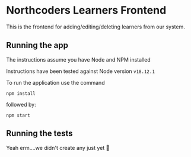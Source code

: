 # Northcoders Learners Frontend

This is the frontend for adding/editing/deleting learners from our system.

## Running the app

The instructions assume you have Node and NPM installed

Instructions have been tested against Node version `v18.12.1`

To run the application use the command

```
npm install
```

followed by:

```
npm start
```

## Running the tests

Yeah erm....we didn't create any just yet 🙈
